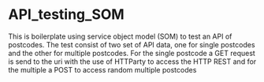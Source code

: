 # API_testing_SOM

This is boilerplate using service object model (SOM) to test an API of postcodes. The test consist of two set of API data, one for  single postcodes and the other for multiple postcodes. For the single postcode a GET request is send to the uri with the use of HTTParty to access the HTTP REST and for the multiple a POST to access random multiple postcodes
